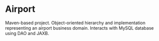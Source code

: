 # Airport
Maven-based project. Object-oriented hierarchy and implementation representing an airport business domain. Interacts with MySQL database using DAO and JAXB.
